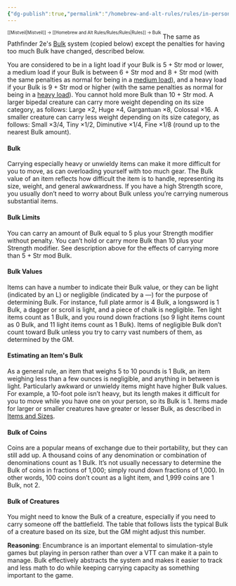 ```yaml
---
{"dg-publish":true,"permalink":"/homebrew-and-alt-rules/rules/in-person-games/bulk/"}
---
```


<sup><sup>[[Mistveil\|Mistveil]] → [[Homebrew and Alt Rules/Rules/Rules\|Rules]] → Bulk</sup></sup>
The same as Pathfinder 2e's [Bulk](https://2e.aonprd.com/Rules.aspx?ID=187) system (copied below) except the penalties for having too much Bulk have changed, described below.

You are considered to be in a light load if your Bulk is 5 + Str mod or lower, a medium load if your Bulk is between 6 + Str mod and 8 + Str mod (with the same penalties as normal for being in a [medium load](https://www.d20pfsrd.com/alignment-description/carrying-capacity/)), and a heavy load if your Bulk is 9 + Str mod or higher (with the same penalties as normal for being in a [heavy load](https://www.d20pfsrd.com/alignment-description/carrying-capacity/)). You cannot hold more Bulk than 10 + Str mod. A larger bipedal creature can carry more weight depending on its size category, as follows: Large ×2, Huge ×4, Gargantuan ×8, Colossal ×16. A smaller creature can carry less weight depending on its size category, as follows: Small ×3/4, Tiny ×1/2, Diminutive ×1/4, Fine ×1/8 (round up to the nearest Bulk amount).

#### Bulk
Carrying especially heavy or unwieldy items can make it more difficult for you to move, as can overloading yourself with too much gear. The Bulk value of an item reflects how difficult the item is to handle, representing its size, weight, and general awkwardness. If you have a high Strength score, you usually don’t need to worry about Bulk unless you’re carrying numerous substantial items.

#### Bulk Limits
You can carry an amount of Bulk equal to 5 plus your Strength modifier without penalty. You can’t hold or carry more Bulk than 10 plus your Strength modifier. See description above for the effects of carrying more than 5 + Str mod Bulk.

#### Bulk Values
Items can have a number to indicate their Bulk value, or they can be light (indicated by an L) or negligible (indicated by a —) for the purpose of determining Bulk. For instance, full plate armor is 4 Bulk, a longsword is 1 Bulk, a dagger or scroll is light, and a piece of chalk is negligible. Ten light items count as 1 Bulk, and you round down fractions (so 9 light items count as 0 Bulk, and 11 light items count as 1 Bulk). Items of negligible Bulk don’t count toward Bulk unless you try to carry vast numbers of them, as determined by the GM.

#### Estimating an Item's Bulk
As a general rule, an item that weighs 5 to 10 pounds is 1 Bulk, an item weighing less than a few ounces is negligible, and anything in between is light. Particularly awkward or unwieldy items might have higher Bulk values. For example, a 10-foot pole isn’t heavy, but its length makes it difficult for you to move while you have one on your person, so its Bulk is 1. Items made for larger or smaller creatures have greater or lesser Bulk, as described in [Items and Sizes](https://2e.aonprd.com/Rules.aspx?ID=256).

#### Bulk of Coins
Coins are a popular means of exchange due to their portability, but they can still add up. A thousand coins of any denomination or combination of denominations count as 1 Bulk. It’s not usually necessary to determine the Bulk of coins in fractions of 1,000; simply round down fractions of 1,000. In other words, 100 coins don’t count as a light item, and 1,999 coins are 1 Bulk, not 2.

#### Bulk of Creatures
You might need to know the Bulk of a creature, especially if you need to carry someone off the battlefield. The table that follows lists the typical Bulk of a creature based on its size, but the GM might adjust this number.

**Reasoning**: Encumbrance is an important elemental to simulation-style games but playing in person rather than over a VTT can make it a pain to manage. Bulk effectively abstracts the system and makes it easier to track and less math to do while keeping carrying capacity as something important to the game.